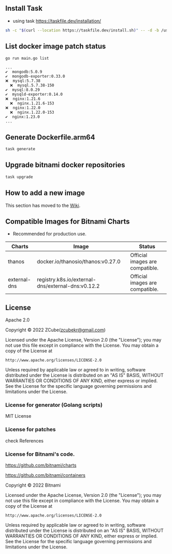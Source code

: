 
## Install Task

* using task https://taskfile.dev/installation/
```bash
sh -c "$(curl --location https://taskfile.dev/install.sh)" -- -d -b /usr/local/bin
```

## List docker image patch status

```bash
go run main.go list
```

```
...
✔️  mongodb:5.0.9
✔️  mongodb-exporter:0.33.0
❌  mysql:5.7.38
  ❌  mysql.5.7.38-150
✔️  mysql:8.0.29
✔️  mysqld-exporter:0.14.0
❌  nginx:1.21.6
  ❌  nginx.1.21.6-153
❌  nginx:1.22.0
  ❌  nginx.1.22.0-153
✔️  nginx:1.23.0
...
```

## Generate Dockerfile.arm64
```bash
task generate
```

## Upgrade bitnami docker repositories
```bash
task upgrade
```

## How to add a new image

This section has moved to the [Wiki](https://github.com/ZCube/bitnami-compat/wiki/Creating-patch-guide).

## Compatible Images for Bitnami Charts

* Recommended for production use.

|Charts|Image|Status|
|------|-----|------|
|thanos|docker.io/thanosio/thanos:v0.27.0|Official images are compatible.|
|external-dns|registry.k8s.io/external-dns/external-dns:v0.12.2|Official images are compatible.|

## License

Apache 2.0

Copyright &copy; 2022 ZCube(zcubekr@gmail.com) 

Licensed under the Apache License, Version 2.0 (the "License");
you may not use this file except in compliance with the License.
You may obtain a copy of the License at

    http://www.apache.org/licenses/LICENSE-2.0

Unless required by applicable law or agreed to in writing, software
distributed under the License is distributed on an "AS IS" BASIS,
WITHOUT WARRANTIES OR CONDITIONS OF ANY KIND, either express or implied.
See the License for the specific language governing permissions and
limitations under the License.

### License for generator (Golang scripts)

MIT License

### License for patches

check References

### License for Bitnami's code.

https://github.com/bitnami/charts

https://github.com/bitnami/containers

Copyright &copy; 2022 Bitnami

Licensed under the Apache License, Version 2.0 (the "License");
you may not use this file except in compliance with the License.
You may obtain a copy of the License at

    http://www.apache.org/licenses/LICENSE-2.0

Unless required by applicable law or agreed to in writing, software
distributed under the License is distributed on an "AS IS" BASIS,
WITHOUT WARRANTIES OR CONDITIONS OF ANY KIND, either express or implied.
See the License for the specific language governing permissions and
limitations under the License.


